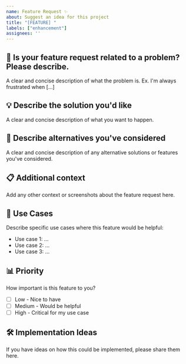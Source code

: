 ```yaml
---
name: Feature Request ✨
about: Suggest an idea for this project
title: "[FEATURE] "
labels: ["enhancement"]
assignees: ''
---
```


## 🚀 Is your feature request related to a problem? Please describe.

A clear and concise description of what the problem is. Ex. I'm always frustrated when [...]

## 💡 Describe the solution you'd like

A clear and concise description of what you want to happen.

## 🔄 Describe alternatives you've considered

A clear and concise description of any alternative solutions or features you've considered.

## 📋 Additional context

Add any other context or screenshots about the feature request here.

## 🎯 Use Cases

Describe specific use cases where this feature would be helpful:

- Use case 1: ...
- Use case 2: ...
- Use case 3: ...

## 📊 Priority

How important is this feature to you?

- [ ] Low - Nice to have
- [ ] Medium - Would be helpful
- [ ] High - Critical for my use case

## 🛠️ Implementation Ideas

If you have ideas on how this could be implemented, please share them here.
